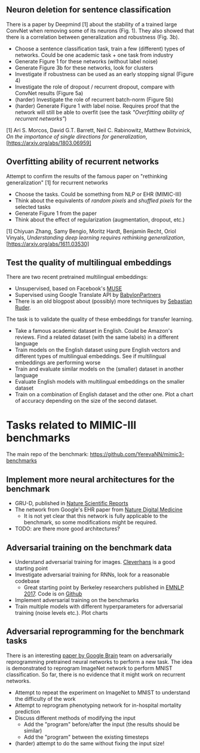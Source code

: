 ## Neuron deletion for sentence classification

There is a paper by Deepmind [1] about the stability of a trained large ConvNet when removing some of its neurons (Fig. 1). 
They also showed that there is a correlation between generalization and robustness (Fig. 3b).

* Choose a sentence classification task, train a few (different) types of networks. Could be one academic task + one task from industry
* Generate Figure 1 for these networks (without label noise) 
* Generate Figure 3b for these networks, look for clusters
* Investigate if robustness can be used as an early stopping signal (Figure 4)
* Investigate the role of dropout / recurrent dropout, compare with ConvNet results (Figure 5a)
* (harder) Investigate the role of recurrent batch-norm (Figure 5b)
* (harder) Generate Figure 1 _with_ label noise. Requires proof that the network will still be able to overfit (see the task _"Overfitting ability of recurrent networks"_)

[1] Ari S. Morcos, David G.T. Barrett, Neil C. Rabinowitz, Matthew Botvinick, _On the importance of single directions for generalization_,
[https://arxiv.org/abs/1803.06959]


## Overfitting ability of recurrent networks

Attempt to confirm the results of the famous paper on "rethinking generalization" [1] for recurrent networks

* Choose the tasks. Could be something from NLP or EHR (MIMIC-III)
* Think about the equivalents of _random pixels_ and _shuffled pixels_ for the selected tasks
* Generate Figure 1 from the paper
* Think about the effect of regularization (augmentation, dropout, etc.)

[1] Chiyuan Zhang, Samy Bengio, Moritz Hardt, Benjamin Recht, Oriol Vinyals, _Understanding deep learning requires rethinking generalization_, [https://arxiv.org/abs/1611.03530]


## Test the quality of multilingual embeddings

There are two recent pretrained multilingual embeddings:
* Unsupervised, based on Facebook's [MUSE](https://github.com/facebookresearch/MUSE)
* Supervised using Google Translate API by [BabylonPartners](https://github.com/Babylonpartners/fastText_multilingual/blob/master/README.md)
* There is an old blogpost about (possibly) more techniques by [Sebastian Ruder](http://ruder.io/cross-lingual-embeddings/).

The task is to validate the quality of these embeddings for transfer learning. 
* Take a famous academic dataset in English. Could be Amazon's reviews. Find a related dataset (with the same labels) in a different language
* Train models on the English dataset using pure English vectors and different types of multilingual embeddings. See if multilingual embeddings are performing worse
* Train and evaluate similar models on the (smaller) dataset in another language 
* Evaluate English models with multilingual embeddings on the smaller dataset
* Train on a combination of English dataset and the other one. Plot a chart of accuracy depending on the size of the second dataset.




# Tasks related to MIMIC-III benchmarks
The main repo of the benchmark: https://github.com/YerevaNN/mimic3-benchmarks


## Implement more neural architectures for the benchmark
* GRU-D, published in [Nature Scientific Reports](https://www.nature.com/articles/s41598-018-24271-9)
* The network from Google's EHR paper from [Nature Digital Medicine](https://www.nature.com/articles/s41746-018-0029-1)
  * It is not yet clear that this network is fully applicable to the benchmark, so some modifications might be required.
* TODO: are there more good architectures?

## Adversarial training on the benchmark data
* Understand adversarial training for images. [Cleverhans](https://github.com/tensorflow/cleverhans) is a good starting point
* Investigate adversarial training for RNNs, look for a reasonable codebase
  * Great starting point by Berkeley researchers published in [EMNLP 2017](http://aclweb.org/anthology/D17-1187). Code is on [Github](https://github.com/jxwuyi/AtNRE)
* Implement adversarial training on the benchmarks
* Train multiple models with different hyperparameters for adversarial training (noise levels etc.). Plot charts

## Adversarial reprogramming for the benchmark tasks
There is an interesting [paper by Google Brain](https://arxiv.org/abs/1806.11146) team on adversarially reprogramming pretrained neural networks to perform a new task. The idea is demonstrated to reprogram ImageNet network to perform MNIST classification. So far, there is no evidence that it might work on recurrent networks.

* Attempt to repeat the experiment on ImageNet to MNIST to understand the difficulty of the work
* Attempt to reprogram phenotyping network for in-hospital mortality prediction
* Discuss different methods of modifying the input
  * Add the "program" before/after the input (the results should be similar)
  * Add the "program" between the existing timesteps
* (harder) attempt to do the same without fixing the input size!
